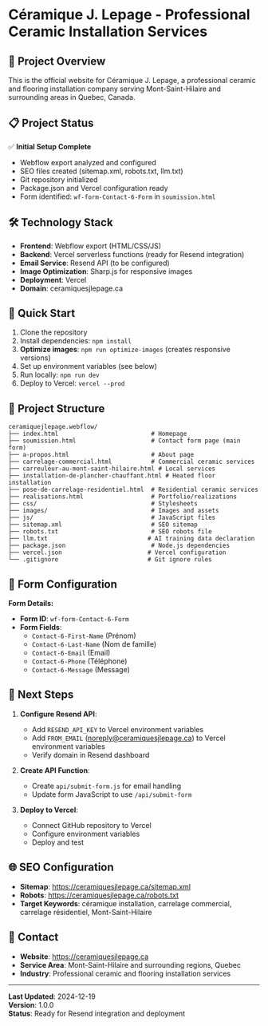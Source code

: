 # Céramique J. Lepage - Professional Ceramic Installation Services

## 🚀 Project Overview

This is the official website for Céramique J. Lepage, a professional ceramic and flooring installation company serving Mont-Saint-Hilaire and surrounding areas in Quebec, Canada.

## 📋 Project Status

✅ **Initial Setup Complete**
- Webflow export analyzed and configured
- SEO files created (sitemap.xml, robots.txt, llm.txt)
- Git repository initialized
- Package.json and Vercel configuration ready
- Form identified: `wf-form-Contact-6-Form` in `soumission.html`

## 🛠️ Technology Stack

- **Frontend**: Webflow export (HTML/CSS/JS)
- **Backend**: Vercel serverless functions (ready for Resend integration)
- **Email Service**: Resend API (to be configured)
- **Image Optimization**: Sharp.js for responsive images
- **Deployment**: Vercel
- **Domain**: ceramiquesjlepage.ca

## 🚀 Quick Start

1. Clone the repository
2. Install dependencies: `npm install`
3. **Optimize images**: `npm run optimize-images` (creates responsive versions)
4. Set up environment variables (see below)
5. Run locally: `npm run dev`
6. Deploy to Vercel: `vercel --prod`

## 📁 Project Structure

```
ceramiquejlepage.webflow/
├── index.html                          # Homepage
├── soumission.html                     # Contact form page (main form)
├── a-propos.html                       # About page
├── carrelage-commercial.html           # Commercial ceramic services
├── carreuleur-au-mont-saint-hilaire.html # Local services
├── installation-de-plancher-chauffant.html # Heated floor installation
├── pose-de-carrelage-residentiel.html  # Residential ceramic services
├── realisations.html                   # Portfolio/realizations
├── css/                                # Stylesheets
├── images/                             # Images and assets
├── js/                                 # JavaScript files
├── sitemap.xml                         # SEO sitemap
├── robots.txt                          # SEO robots file
├── llm.txt                            # AI training data declaration
├── package.json                        # Node.js dependencies
├── vercel.json                        # Vercel configuration
└── .gitignore                         # Git ignore rules
```

## 📧 Form Configuration

**Form Details:**
- **Form ID**: `wf-form-Contact-6-Form`
- **Form Fields**:
  - `Contact-6-First-Name` (Prénom)
  - `Contact-6-Last-Name` (Nom de famille)
  - `Contact-6-Email` (Email)
  - `Contact-6-Phone` (Téléphone)
  - `Contact-6-Message` (Message)

## 🔧 Next Steps

1. **Configure Resend API**:
   - Add `RESEND_API_KEY` to Vercel environment variables
   - Add `FROM_EMAIL` (noreply@ceramiquesjlepage.ca) to Vercel environment variables
   - Verify domain in Resend dashboard

2. **Create API Function**:
   - Create `api/submit-form.js` for email handling
   - Update form JavaScript to use `/api/submit-form`

3. **Deploy to Vercel**:
   - Connect GitHub repository to Vercel
   - Configure environment variables
   - Deploy and test

## 🌐 SEO Configuration

- **Sitemap**: https://ceramiquesjlepage.ca/sitemap.xml
- **Robots**: https://ceramiquesjlepage.ca/robots.txt
- **Target Keywords**: céramique installation, carrelage commercial, carrelage résidentiel, Mont-Saint-Hilaire

## 📱 Contact

- **Website**: https://ceramiquesjlepage.ca
- **Service Area**: Mont-Saint-Hilaire and surrounding regions, Quebec
- **Industry**: Professional ceramic and flooring installation services

---

**Last Updated**: 2024-12-19  
**Version**: 1.0.0  
**Status**: Ready for Resend integration and deployment
